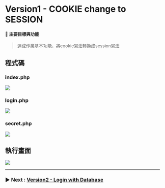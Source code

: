 # Version1 - COOKIE change to SESSION

####  :pushpin: 主要目標與功能
> 達成作業基本功能，將cookie寫法轉換成session寫法

## 程式碼

### index.php
![](https://i.imgur.com/WsjsZpH.png)

### login.php
![](https://i.imgur.com/T0lVKII.png)

### secret.php
![](https://i.imgur.com/Saj4KAJ.png)

## 執行畫面

![](https://i.imgur.com/hGvptJ4.png)

---

### :arrow_forward: Next : [Version2 - Login with Database](https://github.com/iusam-chong/Homework/tree/master/HW-0818-PHP/Version2-DB) 
